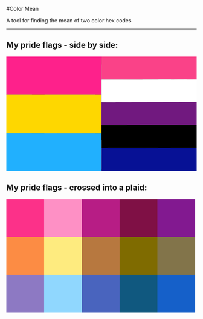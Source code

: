 #Color Mean

A tool for finding the mean of two color hex codes

---

## My pride flags - side by side:
![image](DoublePride.png)


## My pride flags - crossed into a plaid:
![image](plaid_flag.png)
